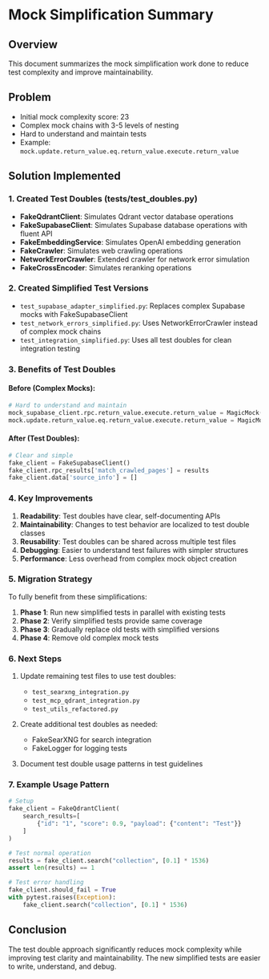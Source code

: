 # Mock Simplification Summary

## Overview
This document summarizes the mock simplification work done to reduce test complexity and improve maintainability.

## Problem
- Initial mock complexity score: 23
- Complex mock chains with 3-5 levels of nesting
- Hard to understand and maintain tests
- Example: `mock.update.return_value.eq.return_value.execute.return_value`

## Solution Implemented

### 1. Created Test Doubles (tests/test_doubles.py)
- **FakeQdrantClient**: Simulates Qdrant vector database operations
- **FakeSupabaseClient**: Simulates Supabase database operations with fluent API
- **FakeEmbeddingService**: Simulates OpenAI embedding generation
- **FakeCrawler**: Simulates web crawling operations
- **NetworkErrorCrawler**: Extended crawler for network error simulation
- **FakeCrossEncoder**: Simulates reranking operations

### 2. Created Simplified Test Versions
- `test_supabase_adapter_simplified.py`: Replaces complex Supabase mocks with FakeSupabaseClient
- `test_network_errors_simplified.py`: Uses NetworkErrorCrawler instead of complex mock chains
- `test_integration_simplified.py`: Uses all test doubles for clean integration testing

### 3. Benefits of Test Doubles

#### Before (Complex Mocks):
```python
# Hard to understand and maintain
mock_supabase_client.rpc.return_value.execute.return_value = MagicMock(data=results)
mock.update.return_value.eq.return_value.execute.return_value = MagicMock(data=[])
```

#### After (Test Doubles):
```python
# Clear and simple
fake_client = FakeSupabaseClient()
fake_client.rpc_results['match_crawled_pages'] = results
fake_client.data['source_info'] = []
```

### 4. Key Improvements

1. **Readability**: Test doubles have clear, self-documenting APIs
2. **Maintainability**: Changes to test behavior are localized to test double classes
3. **Reusability**: Test doubles can be shared across multiple test files
4. **Debugging**: Easier to understand test failures with simpler structures
5. **Performance**: Less overhead from complex mock object creation

### 5. Migration Strategy

To fully benefit from these simplifications:

1. **Phase 1**: Run new simplified tests in parallel with existing tests
2. **Phase 2**: Verify simplified tests provide same coverage
3. **Phase 3**: Gradually replace old tests with simplified versions
4. **Phase 4**: Remove old complex mock tests

### 6. Next Steps

1. Update remaining test files to use test doubles:
   - `test_searxng_integration.py`
   - `test_mcp_qdrant_integration.py`
   - `test_utils_refactored.py`

2. Create additional test doubles as needed:
   - FakeSearXNG for search integration
   - FakeLogger for logging tests

3. Document test double usage patterns in test guidelines

### 7. Example Usage Pattern

```python
# Setup
fake_client = FakeQdrantClient(
    search_results=[
        {"id": "1", "score": 0.9, "payload": {"content": "Test"}}
    ]
)

# Test normal operation
results = fake_client.search("collection", [0.1] * 1536)
assert len(results) == 1

# Test error handling
fake_client.should_fail = True
with pytest.raises(Exception):
    fake_client.search("collection", [0.1] * 1536)
```

## Conclusion

The test double approach significantly reduces mock complexity while improving test clarity and maintainability. The new simplified tests are easier to write, understand, and debug.